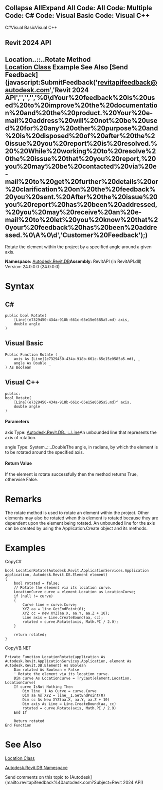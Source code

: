 ﻿

Collapse AllExpand All Code: All Code: Multiple Code: C# Code: Visual Basic Code: Visual C++   
---  
  
C#Visual BasicVisual C++

Revit 2024 API  
---  
Location..::..Rotate Method   
[Location Class](3dbe57e5-fdea-5bf9-c715-52653f56073f.md) Example See Also [Send Feedback](javascript:SubmitFeedback\('revitapifeedback@autodesk.com','Revit 2024 API','','','','%0\\dYour%20feedback%20is%20used%20to%20improve%20the%20documentation%20and%20the%20product.%20Your%20e-mail%20address%20will%20not%20be%20used%20for%20any%20other%20purpose%20and%20is%20disposed%20of%20after%20the%20issue%20you%20report%20is%20resolved.%20%20While%20working%20to%20resolve%20the%20issue%20that%20you%20report,%20you%20may%20be%20contacted%20via%20e-mail%20to%20get%20further%20details%20or%20clarification%20on%20the%20feedback%20you%20sent.%20After%20the%20issue%20you%20report%20has%20been%20addressed,%20you%20may%20receive%20an%20e-mail%20to%20let%20you%20know%20that%20your%20feedback%20has%20been%20addressed.%0\\A%0\\d','Customer%20Feedback'\);)  
---  
  
Rotate the element within the project by a specified angle around a given axis.

**Namespace:** [Autodesk.Revit.DB](87546ba7-461b-c646-cbb1-2cb8f5bff8b2.md)**Assembly:** RevitAPI (in RevitAPI.dll) Version: 24.0.0.0 (24.0.0.0)

# Syntax

C#  
---  
      
    
    public bool Rotate(
    	[Line](e7329450-434a-918b-661c-65e15e0585a5.md) axis,
    	double angle
    )  
  
Visual Basic  
---  
      
    
    Public Function Rotate ( _
    	axis As [Line](e7329450-434a-918b-661c-65e15e0585a5.md), _
    	angle As Double _
    ) As Boolean  
  
Visual C++  
---  
      
    
    public:
    bool Rotate(
    	[Line](e7329450-434a-918b-661c-65e15e0585a5.md)^ axis, 
    	double angle
    )  
  
#### Parameters

axis
    Type: [Autodesk.Revit.DB..::..Line](e7329450-434a-918b-661c-65e15e0585a5.md)An unbounded line that represents the axis of rotation.

angle
    Type: System..::..DoubleThe angle, in radians, by which the element is to be rotated around the specified axis.

#### Return Value

If the element is rotate successfully then the method returns True, otherwise False.

# Remarks

The rotate method is used to rotate an element within the project. Other elements may also be rotated when this element is rotated because they are dependent upon the element being rotated. An unbounded line for the axis can be created by using the Application.Create object and its methods.

# Examples

CopyC#
    
    
    bool LocationRotate(Autodesk.Revit.ApplicationServices.Application application, Autodesk.Revit.DB.Element element)
    {
        bool rotated = false;
        // Rotate the element via its location curve.
        LocationCurve curve = element.Location as LocationCurve;
        if (null != curve)
        {
            Curve line = curve.Curve;
            XYZ aa = line.GetEndPoint(0);
            XYZ cc = new XYZ(aa.X, aa.Y, aa.Z + 10);
            Line axis = Line.CreateBound(aa, cc);
            rotated = curve.Rotate(axis, Math.PI / 2.0);
        }
    
        return rotated;
    }

CopyVB.NET
    
    
    Private Function LocationRotate(application As Autodesk.Revit.ApplicationServices.Application, element As Autodesk.Revit.DB.Element) As Boolean
        Dim rotated As Boolean = False
        ' Rotate the element via its location curve.
        Dim curve As LocationCurve = TryCast(element.Location, LocationCurve)
        If curve IsNot Nothing Then
            Dim line__1 As Curve = curve.Curve
            Dim aa As XYZ = line__1.GetEndPoint(0)
            Dim cc As New XYZ(aa.X, aa.Y, aa.Z + 10)
            Dim axis As Line = Line.CreateBound(aa, cc)
            rotated = curve.Rotate(axis, Math.PI / 2.0)
        End If
    
        Return rotated
    End Function

# See Also

[Location Class](3dbe57e5-fdea-5bf9-c715-52653f56073f.md)

[Autodesk.Revit.DB Namespace](87546ba7-461b-c646-cbb1-2cb8f5bff8b2.md)

Send comments on this topic to [Autodesk](mailto:revitapifeedback%40autodesk.com?Subject=Revit 2024 API)